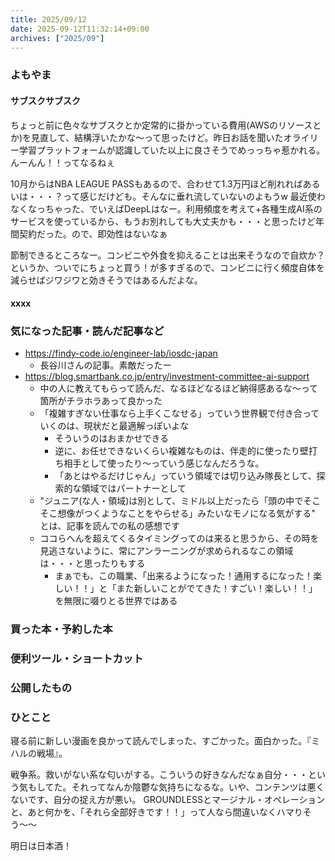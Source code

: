 ```yaml
---
title: 2025/09/12
date: 2025-09-12T11:32:14+09:00
archives: ["2025/09"]
---
```

### よもやま
#### サブスクサブスク

ちょっと前に色々なサブスクとか定常的に掛かっている費用(AWSのリソースとか)を見直して、結構浮いたかな〜って思ったけど。昨日お話を聞いたオライリー学習プラットフォームが認識していた以上に良さそうでめっっちゃ惹かれる。んーんん！！ってなるねぇ

10月からはNBA LEAGUE PASSもあるので、合わせて1.3万円ほど削れればあるいは・・・？って感じだけども。そんなに垂れ流していないのよもうw
最近使わなくなっちゃった、でいえばDeepLはなー。利用頻度を考えて+各種生成AI系のサービスを使っているから、もうお別れしても大丈夫かも・・・と思ったけど年間契約だった。ので、即効性はないなぁ

節制できるところなー。コンビニや外食を抑えることは出来そうなので自炊か？というか、ついでにちょっと買う！が多すぎるので、コンビニに行く頻度自体を減らせばジワジワと効きそうではあるんだよな。

#### xxxx

### 気になった記事・読んだ記事など

* https://findy-code.io/engineer-lab/iosdc-japan
  * 長谷川さんの記事。素敵だったー
* https://blog.smartbank.co.jp/entry/investment-committee-ai-support
  * 中の人に教えてもらって読んだ、なるほどなるほど納得感あるな〜って箇所がチラホラあって良かった
  * 「複雑すぎない仕事なら上手くこなせる」っていう世界観で付き合っていくのは、現状だと最適解っぽいよな
    * そういうのはおまかせできる
    * 逆に、お任せできないくらい複雑なものは、伴走的に使ったり壁打ち相手として使ったり〜っていう感じなんだろうな。
    * 「あとはやるだけじゃん」っていう領域では切り込み隊長として、探索的な領域ではパートナーとして
  * "ジュニア(な人・領域)は別として、ミドル以上だったら「頭の中でそこそこ想像がつくようなことをやらせる」みたいなモノになる気がする" とは、記事を読んでの私の感想です
  * ココらへんを超えてくるタイミングってのは来ると思うから、その時を見逃さないように、常にアンラーニングが求められるなこの領域は・・・と思ったりもする
    * まぁでも、この職業、「出来るようになった！通用するになった！楽しい！！」と「また新しいことがでてきた！すごい！楽しい！！」を無限に啜りとる世界ではある

### 買った本・予約した本

### 便利ツール・ショートカット

### 公開したもの

### ひとこと

寝る前に新しい漫画を良かって読んでしまった、すごかった。面白かった。『ミハルの戦場』。

戦争系。救いがない系な匂いがする。こういうの好きなんだなぁ自分・・・という気もしてた。それってなんか陰鬱な気持ちになるな。いや、コンテンツは悪くないです、自分の捉え方が悪い。
GROUNDLESSとマージナル・オペレーションと、あと何かを、「それら全部好きです！！」って人なら間違いなくハマりそう〜〜



明日は日本酒！

